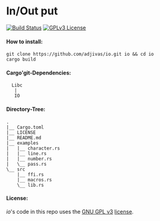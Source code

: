 # In/Out put

[![Build Status](https://travis-ci.org/adjivas/io.svg)](https://travis-ci.org/adjivas/io)
[![GPLv3 License](http://img.shields.io/badge/license-GPLv3-blue.svg)](https://www.gnu.org/copyleft/gpl.html)

#### How to install:
```shell
git clone https://github.com/adjivas/io.git io && cd io
cargo build
```

#### Cargo'git-Dependencies:
```shell
  Libc
   |
   IO
```

#### Directory-Tree:
```shell
.
|__ Cargo.toml
|__ LICENSE
|__ README.md
|__ examples
|   |__ character.rs
|   |__ line.rs
|   |__ number.rs
|   \__ pass.rs
\__ src
    |__ ffi.rs
    |__ macros.rs
    \__ lib.rs
```

#### License:
*io*'s code in this repo uses the [GNU GPL v3](http://www.gnu.org/licenses/gpl-3.0.html) [license](https://github.com/adjivas/io/blob/master/LICENSE).
